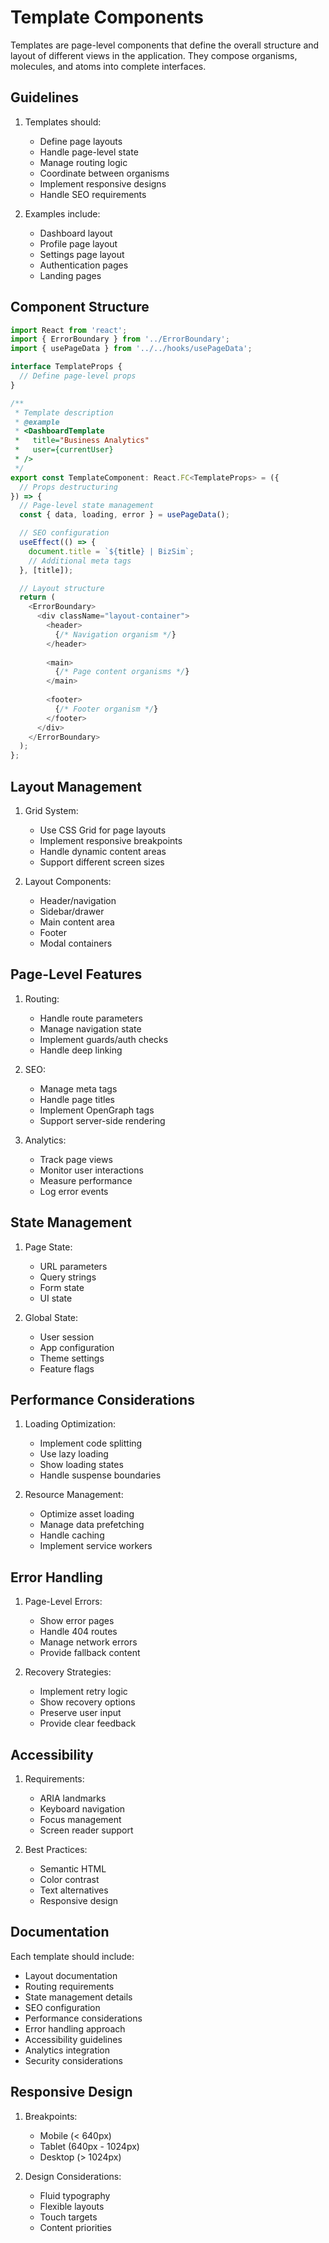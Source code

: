 # Template Components

Templates are page-level components that define the overall structure and layout of different views in the application. They compose organisms, molecules, and atoms into complete interfaces.

## Guidelines

1. Templates should:
   - Define page layouts
   - Handle page-level state
   - Manage routing logic
   - Coordinate between organisms
   - Implement responsive designs
   - Handle SEO requirements

2. Examples include:
   - Dashboard layout
   - Profile page layout
   - Settings page layout
   - Authentication pages
   - Landing pages

## Component Structure

```typescript
import React from 'react';
import { ErrorBoundary } from '../ErrorBoundary';
import { usePageData } from '../../hooks/usePageData';

interface TemplateProps {
  // Define page-level props
}

/**
 * Template description
 * @example
 * <DashboardTemplate
 *   title="Business Analytics"
 *   user={currentUser}
 * />
 */
export const TemplateComponent: React.FC<TemplateProps> = ({
  // Props destructuring
}) => {
  // Page-level state management
  const { data, loading, error } = usePageData();

  // SEO configuration
  useEffect(() => {
    document.title = `${title} | BizSim`;
    // Additional meta tags
  }, [title]);

  // Layout structure
  return (
    <ErrorBoundary>
      <div className="layout-container">
        <header>
          {/* Navigation organism */}
        </header>
        
        <main>
          {/* Page content organisms */}
        </main>
        
        <footer>
          {/* Footer organism */}
        </footer>
      </div>
    </ErrorBoundary>
  );
};
```

## Layout Management

1. Grid System:
   - Use CSS Grid for page layouts
   - Implement responsive breakpoints
   - Handle dynamic content areas
   - Support different screen sizes

2. Layout Components:
   - Header/navigation
   - Sidebar/drawer
   - Main content area
   - Footer
   - Modal containers

## Page-Level Features

1. Routing:
   - Handle route parameters
   - Manage navigation state
   - Implement guards/auth checks
   - Handle deep linking

2. SEO:
   - Manage meta tags
   - Handle page titles
   - Implement OpenGraph tags
   - Support server-side rendering

3. Analytics:
   - Track page views
   - Monitor user interactions
   - Measure performance
   - Log error events

## State Management

1. Page State:
   - URL parameters
   - Query strings
   - Form state
   - UI state

2. Global State:
   - User session
   - App configuration
   - Theme settings
   - Feature flags

## Performance Considerations

1. Loading Optimization:
   - Implement code splitting
   - Use lazy loading
   - Show loading states
   - Handle suspense boundaries

2. Resource Management:
   - Optimize asset loading
   - Manage data prefetching
   - Handle caching
   - Implement service workers

## Error Handling

1. Page-Level Errors:
   - Show error pages
   - Handle 404 routes
   - Manage network errors
   - Provide fallback content

2. Recovery Strategies:
   - Implement retry logic
   - Show recovery options
   - Preserve user input
   - Provide clear feedback

## Accessibility

1. Requirements:
   - ARIA landmarks
   - Keyboard navigation
   - Focus management
   - Screen reader support

2. Best Practices:
   - Semantic HTML
   - Color contrast
   - Text alternatives
   - Responsive design

## Documentation

Each template should include:
- Layout documentation
- Routing requirements
- State management details
- SEO configuration
- Performance considerations
- Error handling approach
- Accessibility guidelines
- Analytics integration
- Security considerations

## Responsive Design

1. Breakpoints:
   - Mobile (< 640px)
   - Tablet (640px - 1024px)
   - Desktop (> 1024px)

2. Design Considerations:
   - Fluid typography
   - Flexible layouts
   - Touch targets
   - Content priorities
